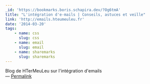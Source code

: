 ```yaml
---
_id: 'https://bookmarks.boris.schapira.dev/?Og6tmA'
title: "L'intégration d'e-mails | Conseils, astuces et veille"
link: 'http://emails.hteumeuleu.fr'
date: '2014-03-20'
tags:
    - name: css
      slug: css
    - name: email
      slug: email
    - name: sharemarks
      slug: sharemarks
---
```


Blog de HTerMeuLeu sur l'intégration d'emails <br>&#8212;
<a href="https://bookmarks.boris.schapira.dev/?Og6tmA" title="Permalink">Permalink</a>
